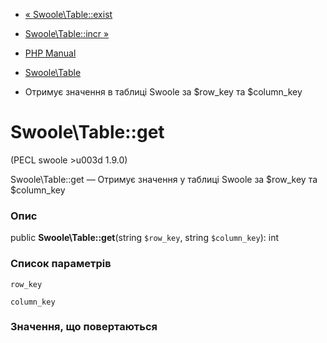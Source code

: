 - [« Swoole\Table::exist](swoole-table.exist.md)
- [Swoole\Table::incr »](swoole-table.incr.md)

- [PHP Manual](index.md)
- [Swoole\Table](class.swoole-table.md)
- Отримує значення в таблиці Swoole за $row_key та $column_key

# Swoole\Table::get

(PECL swoole \>u003d 1.9.0)

Swoole\Table::get — Отримує значення у таблиці Swoole за $row_key та
$column_key

### Опис

public **Swoole\Table::get**(string `$row_key`, string `$column_key`):
int

### Список параметрів

`row_key`

`column_key`

### Значення, що повертаються
